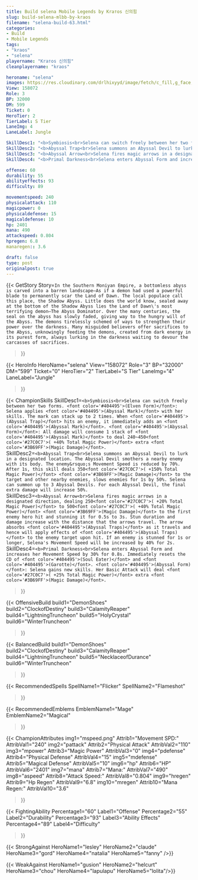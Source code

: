 ```yaml
---
title: Build selena Mobile Legends by Kraтos 신의힘
slug: build-selena-mlbb-by-kraos
filename: "selena-build-63.html"
categories: 
- Build 
- Mobile Legends
tags: 
- "kraos"
- "selena"
playername: "Kraтos 신의힘"
cleanplayername: "kraos"

heroname: "selena"
images: https://res.cloudinary.com/drlhixyyd/image/fetch/c_fill,g_face,f_auto/https://cdn2-build.mobagenie.my.id/p/images/banner/full/selena.jpg
View: 158072 
Role: 3 
BP: 32000
DM: 599 
Ticket: 0 
HeroTier: 2 
TierLabel: S Tier 
LaneImg: 4
LaneLabel: Jungle 

SkillDesc1: "<b>Symbiosis<br>Selena can switch freely between her two forms. <font color='#404495'>(Elven Form)</font>: Selena applies <font color='#404495'>(Abyssal Mark)</font> with her skills. The mark can stack up to 2 times. When <font color='#404495'>(Abyssal Trap)</font> hits an enemy, it immediately adds an <font color='#404495'>(Abyssal Mark)</font>. <font color='#404495'>(Abyssal Form)</font>: All damage will consume 1 stack of <font color='#404495'>(Abyssal Mark)</font> to deal 240~450<font color='#27C0C7'>( +40% Total Magic Power)</font> extra <font color='#3B69FF'>(Magic Damage)</font>."   
SkillDesc2: "<b>Abyssal Trap<br>Selena summons an Abyssal Devil to lurk in a designated location. The Abyssal Devil smothers a nearby enemy with its body. The enemy&rsquo;s Movement Speed is reduced by 70%. After 1s, this skill deals 350<font color='#27C0C7'>( +150% Total Magic Power)</font> <font color='#3B69FF'>(Magic Damage)</font> to the target and other nearby enemies, slows enemies for 1s by 50%. Selena can summon up to 3 Abyssal Devils. For each Abyssal Devil, the final extra damage will increase 50%."   
SkillDesc3: "<b>Abyssal Arrow<br>Selena fires magic arrows in a designated direction, dealing 250<font color='#27C0C7'>( +20% Total Magic Power)</font> to 500<font color='#27C0C7'>( +40% Total Magic Power)</font> <font color='#3B69FF'>(Magic Damage)</font> to the first enemy hero hit and stunning it for 0.5s to 3s. Stun duration and damage increase with the distance that the arrows travel. The arrow absorbs <font color='#404495'>(Abyssal Traps)</font> as it travels and hence will apply effects of <font color='#404495'>(Abyssal Traps)</font> to the enemy target upon hit. If an enemy is stunned for 1s or longer, Selena's Movement Speed will be increased by 40% for 2s."   
SkillDesc4: "<b>Primal Darkness<br>Selena enters Abyssal Form and increases her Movement Speed by 30% for 0.8s. Immediately resets the CD of <font color='#404495'>(Soul Eater)</font> and <font color='#404495'>(Garotte)</font>. <font color='#404495'>(Abyssal Form)</font>: Selena gains new skills. Her Basic Attack will deal <font color='#27C0C7'>( +25% Total Magic Power)</font> extra <font color='#3B69FF'>(Magic Damage)</font>."  

offense: 60 
durability: 55 
abilityeffects: 93 
difficulty: 89 

movementspeed: 240
physicalattack: 110
magicpower: 0
physicaldefense: 15
magicaldefense: 10
hp: 2401
mana: 490
attackspeed: 0.804
hpregen: 6.8
manaregen:: 3.6

draft: false
type: post
originalpost: true
---
```



{{< GetStory 
Story=` In the Southern Moniyan Empire, a bottomless abyss is carved into a barren landscape—As if a demon had used a powerful blade to permanently scar the Land of Dawn. The local populace call this place, the Shadow Abyss. Little does the world know, sealed away at the bottom of the Shadow Abyss lies the Land of Dawn\'s most terrifying demon—The Abyss Dominator. Over the many centuries, the seal on the abyss has slowly faded, giving way to the hungry will of the Abyss. The demons tirelessly schemed of ways to strengthen their power over the darkness. Many misguided believers offer sacrifices to the Abyss, unknowingly feeding the demons, created from dark energy in its purest form, always lurking in the darkness waiting to devour the carcasses of sacrifices. ` 
>}}

{{< HeroInfo 
HeroName="selena" 
View="158072" 
Role="3" 
BP="32000" 
DM="599" 
Ticket="0" 
HeroTier="2" 
TierLabel="S Tier" 
LaneImg="4" 
LaneLabel="Jungle" 
>}}
 
{{< ChampionSkills 
SkillDesc1=`<b>Symbiosis<br>Selena can switch freely between her two forms. <font color='#404495'>(Elven Form)</font>: Selena applies <font color='#404495'>(Abyssal Mark)</font> with her skills. The mark can stack up to 2 times. When <font color='#404495'>(Abyssal Trap)</font> hits an enemy, it immediately adds an <font color='#404495'>(Abyssal Mark)</font>. <font color='#404495'>(Abyssal Form)</font>: All damage will consume 1 stack of <font color='#404495'>(Abyssal Mark)</font> to deal 240~450<font color='#27C0C7'>( +40% Total Magic Power)</font> extra <font color='#3B69FF'>(Magic Damage)</font>.`   
SkillDesc2=`<b>Abyssal Trap<br>Selena summons an Abyssal Devil to lurk in a designated location. The Abyssal Devil smothers a nearby enemy with its body. The enemy&rsquo;s Movement Speed is reduced by 70%. After 1s, this skill deals 350<font color='#27C0C7'>( +150% Total Magic Power)</font> <font color='#3B69FF'>(Magic Damage)</font> to the target and other nearby enemies, slows enemies for 1s by 50%. Selena can summon up to 3 Abyssal Devils. For each Abyssal Devil, the final extra damage will increase 50%.`   
SkillDesc3=`<b>Abyssal Arrow<br>Selena fires magic arrows in a designated direction, dealing 250<font color='#27C0C7'>( +20% Total Magic Power)</font> to 500<font color='#27C0C7'>( +40% Total Magic Power)</font> <font color='#3B69FF'>(Magic Damage)</font> to the first enemy hero hit and stunning it for 0.5s to 3s. Stun duration and damage increase with the distance that the arrows travel. The arrow absorbs <font color='#404495'>(Abyssal Traps)</font> as it travels and hence will apply effects of <font color='#404495'>(Abyssal Traps)</font> to the enemy target upon hit. If an enemy is stunned for 1s or longer, Selena's Movement Speed will be increased by 40% for 2s.`   
SkillDesc4=`<b>Primal Darkness<br>Selena enters Abyssal Form and increases her Movement Speed by 30% for 0.8s. Immediately resets the CD of <font color='#404495'>(Soul Eater)</font> and <font color='#404495'>(Garotte)</font>. <font color='#404495'>(Abyssal Form)</font>: Selena gains new skills. Her Basic Attack will deal <font color='#27C0C7'>( +25% Total Magic Power)</font> extra <font color='#3B69FF'>(Magic Damage)</font>.`   
>}}

{{< OffensiveBuild 
build1="DemonShoes"  
build2="ClockofDestiny" 
build3="CalamityReaper" 
build4="LightningTruncheon" 
build5="HolyCrystal" 
build6="WinterTruncheon" 
>}} 

{{< BalancedBuild 
build1="DemonShoes"  
build2="ClockofDestiny" 
build3="CalamityReaper" 
build4="LightningTruncheon" 
build5="NecklaceofDurance" 
build6="WinterTruncheon" 
>}}


{{< RecommendedSpells 
SpellName1="Flicker" 
SpellName2="Flameshot" 
>}}  

{{< RecommendedEmblems 
EmblemName1="Mage" 
EmblemName2="Magical" 
>}}   


{{< ChampionAttributes
img1="mspeed.png" Attrib1="Movement SPD:" AttribVal1="240"
img2="pattack" Attrib2="Physical Attack" AttribVal2="110"
img3="mpower" Attrib3="Magic Power" AttribVal3="0"
img4="pdefense" Attrib4="Physical Defense" AttribVal4="15"
img5="mdefense" Attrib5="Magical Defense" AttribVal5="10"
img6="hp" Attrib6="HP" AttribVal6="2401"
img7="mana" Attrib7="Mana:" AttribVal7="490"
img8="aspeed" Attrib8="Attack Speed:" AttribVal8="0.804"
img9="hregen" Attrib9="Hp Regen" AttribVal9="6.8"
img10="mregen" Attrib10="Mana Regen:" AttribVal10="3.6"
>}}


{{< FightingAbility
Percentage1="60" Label1="Offense"
Percentage2="55" Label2="Durability"
Percentage3="93" Label3="Ability Effects"
Percentage4="89" Label4="Difficulty"
 >}}

{{< StrongAgainst 
HeroName1="lesley"
HeroName2="claude"
HeroName3="gord"
HeroName4="natalia"
HeroName5="fanny"
/>}}

{{< WeakAgainst
HeroName1="gusion"
HeroName2="helcurt"
HeroName3="chou"
HeroName4="lapulapu"
HeroName5="lolita"/>}}
